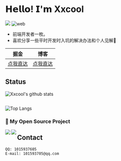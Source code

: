 # 𝗛𝗲𝗹𝗹𝗼! 𝗜'𝗺 Xxcool
[![](https://img.shields.io/badge/-@Xxcool-%23181717?style=flat-square&logo=github)](https://github.com/Xxcool)
![web](https://img.shields.io/badge/-web-%232c3e50?style=flat-square&logo=WEB)

- 前端开发者一枚。
- 喜欢分享一些平时开发时入坑的解决办法和个人见解🧐

|  掘金  | 博客 |
|  ----  | ----  |
|  [点我直达](https://juejin.im/user/4265760845468296)|[点我直达](https://www.xxcool.top)|

## Status

![Xxcool's github stats](https://github-readme-stats.vercel.app/api?username=Xxcool&show_icons=true&theme=algolia)

##
![Top Langs](https://github-readme-stats.vercel.app/api/top-langs/?username=Xxcool&layout=compact&theme=algolia)

### 🎉 My Open Source Project
<a href="https://github.com/Xxcool/hover-menu">
  <img align="left" src="https://github-readme-stats.anuraghazra1.vercel.app/api/pin/?username=Xxcool&repo=hover-menu&show_icons=true&title_color=fff&icon_color=79ff97&text_color=9f9f9f&bg_color=151515" />
</a>

<a href="https://github.com/Xxcool/templet">
  <img align="left" src="https://github-readme-stats.anuraghazra1.vercel.app/api/pin/?username=Xxcool&repo=templet&show_icons=true&title_color=fff&icon_color=79ff97&text_color=9f9f9f&bg_color=151515" />
</a>

## Contact

    QQ: 1015937605
    E-mail: 101593705@qq.com
